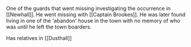 One of the guards that went missing investigating the occurrence in [[Newhall]]. He went missing with [[Captain Brookes]]. He was later found living in one of the 'abandon' house in the town with no memory of who was until he left the town boarders. 

Has relatives in [[Dusthall]] 